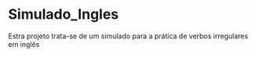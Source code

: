 # Simulado_Ingles
Estra projeto trata-se de um simulado para a prática de verbos irregulares em inglês
